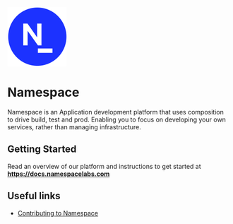 ![Logo](/devworkflow/web/public/icons/logo_filled.svg)

# Namespace

Namespace is an Application development platform that uses composition to drive build, test and
prod. Enabling you to focus on developing your own services, rather than managing infrastructure.

## Getting Started

Read an overview of our platform and instructions to get started at
**https://docs.namespacelabs.com**

## Useful links

- [Contributing to Namespace](/CONTRIBUTING.md)
